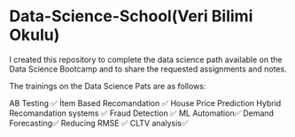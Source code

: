 # Data-Science-School(Veri Bilimi Okulu)

I created this repository to complete the data science path available on the Data Science Bootcamp and to share the requested assignments and notes.

The trainings on the Data Science Pats are as follows:

AB Testing ✅ 
İtem Based Recomandation ✅
House Price Prediction 
Hybrid Recomandation systems ✅
Fraud Detection ✅
ML Automation✅
Demand Forecasting✅
Reducing RMSE ✅
CLTV analysis✅

